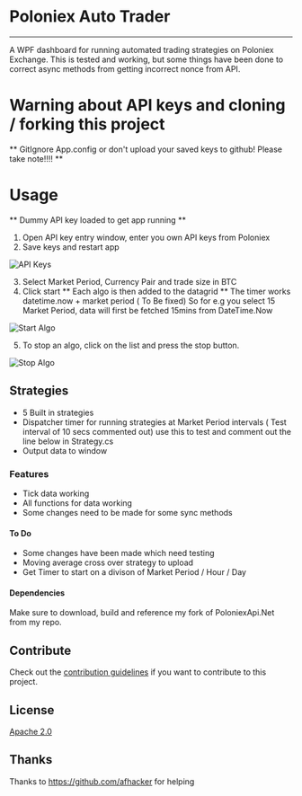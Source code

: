 # Poloniex Auto Trader

---------------------------------------

A WPF dashboard for running automated trading strategies on Poloniex Exchange.
This is tested and working, but some things have been done to correct async methods from getting incorrect nonce from API.

# Warning about API keys and cloning / forking this project
** GitIgnore App.config or don't upload your saved keys to github! Please take note!!!! **

# Usage
** Dummy API key loaded to get app running **
1. Open API key entry window, enter you own API keys from Poloniex
2. Save keys and restart app

![API Keys](https://github.com/ColossusFX/PoloniexAutoTrader/blob/master/Screenshot_1.jpg?raw=true "API Key Entry")

3. Select Market Period, Currency Pair and trade size in BTC
4. Click start
** Each algo is then added to the datagrid **
The timer works datetime.now + market period ( To Be fixed)
So for e.g you select 15 Market Period, data will first be fetched 15mins from DateTime.Now

![Start Algo](https://github.com/ColossusFX/PoloniexAutoTrader/blob/master/Screenshot_3.jpg?raw=true "Start Algo")

5. To stop an algo, click on the list and press the stop button.

![Stop Algo](https://github.com/ColossusFX/PoloniexAutoTrader/blob/master/Screenshot_4.jpg?raw=true "Stop Algo")

## Strategies
- 5 Built in strategies
- Dispatcher timer for running strategies at Market Period intervals
( Test interval of 10 secs commented out) use this to test and comment out the line below in Strategy.cs
- Output data to window

### Features
- Tick data working
- All functions for data working
 - Some changes need to be made for some sync methods
 
 #### To Do
- Some changes have been made which need testing
- Moving average cross over strategy to upload
- Get Timer to start on a divison of Market Period / Hour / Day

#### Dependencies
Make sure to download, build and reference my fork of PoloniexApi.Net from my repo.

## Contribute
Check out the [contribution guidelines](CONTRIBUTING.md)
if you want to contribute to this project.

## License
[Apache 2.0](LICENSE)

## Thanks
Thanks to https://github.com/afhacker for helping
